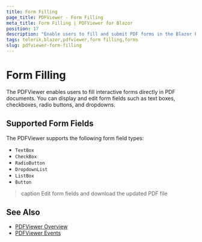 ```yaml
---
title: Form Filling
page_title: PDFViewer - Form Filling
meta_title: Form Filling | PDFViewer for Blazor
position: 17
description: "Enable users to fill and submit PDF forms in the Blazor PDFViewer."
tags: telerik,blazor,pdfviewer,form filling,forms
slug: pdfviewer-form-filling
---
```


# Form Filling

The PDFViewer enables users to fill interactive forms directly in PDF documents. You can display and edit form fields such as text boxes, checkboxes, radio buttons, and dropdowns.

## Supported Form Fields

The PDFViewer supports the following form field types:

* `TextBox`
* `CheckBox`
* `RadioButton`
* `DropdownList`
* `ListBox`
* `Button`

>caption Edit form fields and download the updated PDF file

<demo metaUrl="client/pdfviewer/form-filling/" height="420"></demo>

## See Also

* [PDFViewer Overview](slug:pdfviewer-overview)
* [PDFViewer Events](slug:pdfviewer-events)
